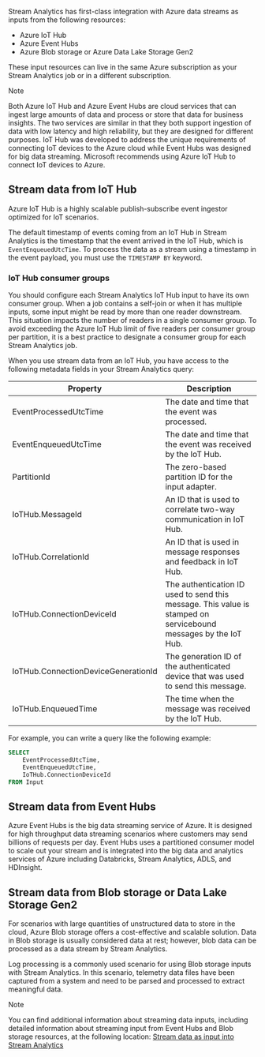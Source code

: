 Stream Analytics has first-class integration with Azure data streams as inputs from the following resources:

 -  Azure IoT Hub
 -  Azure Event Hubs
 -  Azure Blob storage or Azure Data Lake Storage Gen2

These input resources can live in the same Azure subscription as your Stream Analytics job or in a different subscription.

> [!NOTE]
> Both Azure IoT Hub and Azure Event Hubs are cloud services that can ingest large amounts of data and process or store that data for business insights. The two services are similar in that they both support ingestion of data with low latency and high reliability, but they are designed for different purposes. IoT Hub was developed to address the unique requirements of connecting IoT devices to the Azure cloud while Event Hubs was designed for big data streaming. Microsoft recommends using Azure IoT Hub to connect IoT devices to Azure.

## Stream data from IoT Hub

Azure IoT Hub is a highly scalable publish-subscribe event ingestor optimized for IoT scenarios.

The default timestamp of events coming from an IoT Hub in Stream Analytics is the timestamp that the event arrived in the IoT Hub, which is `EventEnqueuedUtcTime`. To process the data as a stream using a timestamp in the event payload, you must use the `TIMESTAMP BY` keyword.

### IoT Hub consumer groups

You should configure each Stream Analytics IoT Hub input to have its own consumer group. When a job contains a self-join or when it has multiple inputs, some input might be read by more than one reader downstream. This situation impacts the number of readers in a single consumer group. To avoid exceeding the Azure IoT Hub limit of five readers per consumer group per partition, it is a best practice to designate a consumer group for each Stream Analytics job.

When you use stream data from an IoT Hub, you have access to the following metadata fields in your Stream Analytics query:


| Property                              | Description                                                                                                   |
|---------------------------------------|---------------------------------------------------------------------------------------------------------------|
| EventProcessedUtcTime                 | The date and time that the event was processed.                                                               |
| EventEnqueuedUtcTime                  | The date and time that the event was received by the IoT Hub.                                                 |
| PartitionId                           | The zero-based partition ID for the input adapter.                                                            |
| IoTHub.MessageId                      | An ID that is used to correlate two-way communication in IoT Hub.                                             |
| IoTHub.CorrelationId                  | An ID that is used in message responses and feedback in IoT Hub.                                              |
| IoTHub.ConnectionDeviceId             | The authentication ID used to send this message. This value is stamped on servicebound messages by the IoT Hub.|
| IoTHub.ConnectionDeviceGenerationId   | The generation ID of the authenticated device that was used to send this message.                             |
| IoTHub.EnqueuedTime                   | The time when the message was received by the IoT Hub.                                                        |


For example, you can write a query like the following example:

```SQL
SELECT
    EventProcessedUtcTime,
    EventEnqueuedUtcTime,
    IoTHub.ConnectionDeviceId
FROM Input

```

## Stream data from Event Hubs

Azure Event Hubs is the big data streaming service of Azure. It is designed for high throughput data streaming scenarios where customers may send billions of requests per day. Event Hubs uses a partitioned consumer model to scale out your stream and is integrated into the big data and analytics services of Azure including Databricks, Stream Analytics, ADLS, and HDInsight.

## Stream data from Blob storage or Data Lake Storage Gen2

For scenarios with large quantities of unstructured data to store in the cloud, Azure Blob storage offers a cost-effective and scalable solution. Data in Blob storage is usually considered data at rest; however, blob data can be processed as a data stream by Stream Analytics.

Log processing is a commonly used scenario for using Blob storage inputs with Stream Analytics. In this scenario, telemetry data files have been captured from a system and need to be parsed and processed to extract meaningful data.

> [!NOTE]
> You can find additional information about streaming data inputs, including detailed information about streaming input from Event Hubs and Blob storage resources, at the following location: [Stream data as input into Stream Analytics](/azure/stream-analytics/stream-analytics-define-inputs)
